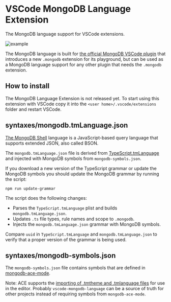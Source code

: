 # VSCode MongoDB Language Extension

The MongoDB language support for VSCode extensions.

![example](./example.png)

The MongoDB language is built for [the official MongoDB VSCode plugin](https://github.com/mongodb-js/vscode) that introduces a new `.mongodb` extension for its playground, but can be used as a MongoDB language support for any other plugin that needs the `.mongodb` extension.

## How to install

The MongoDB Language Extension is not released yet. To start using this extension with VSCode copy it into the `<user home>/.vscode/extensions` folder and restart VSCode.

## syntaxes/mongodb.tmLanguage.json

[The MongoDB Shell](https://docs.mongodb.com/manual/mongo/) language is a JavaScript-based query language that supports extended JSON, also called BSON.

The `mongodb.tmLanguage.json` file is derived from [TypeScript.tmLanguage](https://github.com/Microsoft/TypeScript-TmLanguage/blob/master/TypeScript.tmLanguage) and injected with MongoDB symbols from `mongodb-symbols.json`.

If you download a new version of the TypeScript grammar or update the MongoDB symbols you should update the MongoDB grammar by running the script:

`npm run update-grammar`

The script does the following changes:

- Parses the `TypeScript.tmLanguage` plist and builds `mongodb.tmLanguage.json`.
- Updates `.ts` file types, rule names and scope to `.mongodb`.
- Injects the `mongodb.tmLanguage.json` grammar with MongoDB symbols.

Compare `uuid` in `TypeScript.tmLanguage` and `mongodb.tmLanguage.json` to verify that a proper version of the grammar is being used.

## syntaxes/mongodb-symbols.json

The `mongodb-symbols.json` file contains symbols that are defined in [mongodb-ace-mode](https://github.com/mongodb-js/ace-mode/blob/master/index.js#L63-L263).

Note: ACE supports the [importing of .tmtheme and .tmlanguage files](https://github.com/ajaxorg/ace/wiki/Importing-.tmtheme-and-.tmlanguage-Files-into-Ace) for use in the editor. Probably `vscode-mongodb-language` can be a source of truth for other projects instead of requiring symbols from `mongodb-ace-mode`.
